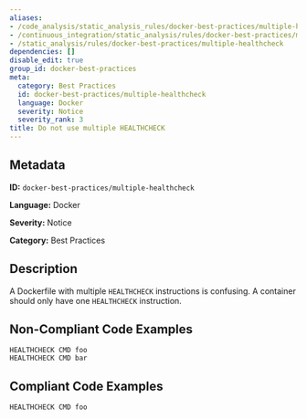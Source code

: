 ```yaml
---
aliases:
- /code_analysis/static_analysis_rules/docker-best-practices/multiple-healthcheck
- /continuous_integration/static_analysis/rules/docker-best-practices/multiple-healthcheck
- /static_analysis/rules/docker-best-practices/multiple-healthcheck
dependencies: []
disable_edit: true
group_id: docker-best-practices
meta:
  category: Best Practices
  id: docker-best-practices/multiple-healthcheck
  language: Docker
  severity: Notice
  severity_rank: 3
title: Do not use multiple HEALTHCHECK
---
```

<!--  SOURCED FROM https://github.com/DataDog/datadog-static-analyzer-rule-docs -->


## Metadata
**ID:** `docker-best-practices/multiple-healthcheck`

**Language:** Docker

**Severity:** Notice

**Category:** Best Practices

## Description
A Dockerfile with multiple `HEALTHCHECK` instructions is confusing. A container should only have one `HEALTHCHECK` instruction.

## Non-Compliant Code Examples
```docker
HEALTHCHECK CMD foo
HEALTHCHECK CMD bar
```

## Compliant Code Examples
```docker
HEALTHCHECK CMD foo
```
